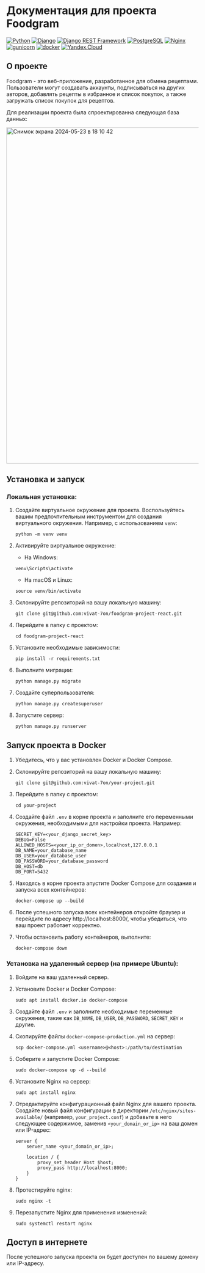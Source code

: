 # Документация для проекта Foodgram
 
[![Python](https://img.shields.io/badge/-Python-464646?style=flat-square&logo=Python)](https://www.python.org/)
[![Django](https://img.shields.io/badge/-Django-464646?style=flat-square&logo=Django)](https://www.djangoproject.com/)
[![Django REST Framework](https://img.shields.io/badge/-Django%20REST%20Framework-464646?style=flat-square&logo=Django%20REST%20Framework)](https://www.django-rest-framework.org/)
[![PostgreSQL](https://img.shields.io/badge/-PostgreSQL-464646?style=flat-square&logo=PostgreSQL)](https://www.postgresql.org/)
[![Nginx](https://img.shields.io/badge/-NGINX-464646?style=flat-square&logo=NGINX)](https://nginx.org/ru/)
[![gunicorn](https://img.shields.io/badge/-gunicorn-464646?style=flat-square&logo=gunicorn)](https://gunicorn.org/)
[![docker](https://img.shields.io/badge/-Docker-464646?style=flat-square&logo=docker)](https://www.docker.com/)
[![Yandex.Cloud](https://img.shields.io/badge/-Yandex.Cloud-464646?style=flat-square&logo=Yandex.Cloud)](https://cloud.yandex.ru/)


## О проекте

Foodgram - это веб-приложение, разработанное для обмена рецептами. Пользователи могут создавать аккаунты, подписываться на других авторов, добавлять рецепты в избранное и список покупок, а также загружать список покупок для рецептов.

Для реализации проекта была спроектированна следующая база данных:

<img width="880" alt="Снимок экрана 2024-05-23 в 18 10 42" src="https://github.com/vivat-7on/foodgram-project-react/assets/124658891/a2749478-aeec-4a34-bd80-733e6c6a9c94">


## Установка и запуск

### Локальная установка:

1. Создайте виртуальное окружение для проекта. Воспользуйтесь вашим предпочтительным инструментом для создания виртуального окружения. Например, с использованием `venv`:

    ```
    python -m venv venv
    ```

2. Активируйте виртуальное окружение:

    - На Windows:
    
    ```
    venv\Scripts\activate
    ```

    - На macOS и Linux:
    
    ```
    source venv/bin/activate
    ```

3. Склонируйте репозиторий на вашу локальную машину:

    ```
    git clone git@github.com:vivat-7on/foodgram-project-react.git
    ```

4. Перейдите в папку с проектом:

    ```
    cd foodgram-project-react
    ```

5. Установите необходимые зависимости:

    ```
    pip install -r requirements.txt
    ```

6. Выполните миграции:

    ```
    python manage.py migrate
    ```

7. Создайте суперпользователя:

    ```
    python manage.py createsuperuser
    ```

8. Запустите сервер:

    ```
    python manage.py runserver
    ```
## Запуск проекта в Docker

1. Убедитесь, что у вас установлен Docker и Docker Compose.

2. Склонируйте репозиторий на вашу локальную машину:

    ```
    git clone git@github.com:vivat-7on/your-project.git
    ```

3. Перейдите в папку с проектом:

    ```
    cd your-project
    ```

4. Создайте файл `.env` в корне проекта и заполните его переменными окружения, необходимыми для настройки проекта. Например:

    ```
    SECRET_KEY=<your_django_secret_key>
    DEBUG=False
    ALLOWED_HOSTS=<your_ip_or_domen>,localhost,127.0.0.1
    DB_NAME=your_database_name
    DB_USER=your_database_user
    DB_PASSWORD=your_database_password
    DB_HOST=db
    DB_PORT=5432
    ```

5. Находясь в корне проекта апустите Docker Compose для создания и запуска всех контейнеров:

    ```
    docker-compose up --build
    ```

6. После успешного запуска всех контейнеров откройте браузер и перейдите по адресу http://localhost:8000/, чтобы убедиться, что ваш проект работает корректно.

7. Чтобы остановить работу контейнеров, выполните:

    ```
    docker-compose down
    ```


### Установка на удаленный сервер (на примере Ubuntu):

1. Войдите на ваш удаленный сервер.

2. Установите Docker и Docker Compose:

    ```
    sudo apt install docker.io docker-compose
    ```

3. Создайте файл `.env` и заполните необходимые переменные окружения, такие как `DB_NAME`, `DB_USER`, `DB_PASSWORD`, `SECRET_KEY` и другие.

4. Скопируйте файлы `docker-compose-prodaction.yml` на сервер:

    ```
    scp docker-compose.yml <username>@<host>:/path/to/destination
    ```

5. Соберите и запустите Docker Compose:

    ```
    sudo docker-compose up -d --build
    ```

6. Установите Nginx на сервер:

    ```
    sudo apt install nginx
    ```

7. Отредактируйте конфигурационный файл Nginx для вашего проекта. Создайте новый файл конфигурации в директории `/etc/nginx/sites-available/` (например, `your_project.conf`) и добавьте в него следующее содержимое, заменив `<your_domain_or_ip>` на ваш домен или IP-адрес:

    ```
    server {
        server_name <your_domain_or_ip>;

        location / {
            proxy_set_header Host $host;
            proxy_pass http://localhost:8000;
        }
    }
    ```

8.  Протестируйте nginx:
    ```
    sudo nginx -t
    ```

9. Перезапустите Nginx для применения изменений:

    ```
    sudo systemctl restart nginx
    ```

## Доступ в интернете

После успешного запуска проекта он будет доступен по вашему домену или IP-адресу.
